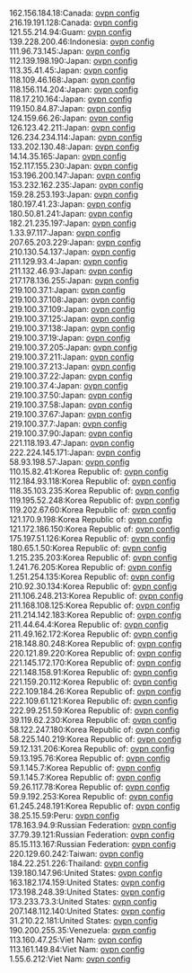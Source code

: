 162.156.184.18:Canada: [ovpn config](vpn/162_156_184_18.ovpn)  
216.19.191.128:Canada: [ovpn config](vpn/216_19_191_128.ovpn)  
121.55.214.94:Guam: [ovpn config](vpn/121_55_214_94.ovpn)  
139.228.200.46:Indonesia: [ovpn config](vpn/139_228_200_46.ovpn)  
111.96.73.145:Japan: [ovpn config](vpn/111_96_73_145.ovpn)  
112.139.198.190:Japan: [ovpn config](vpn/112_139_198_190.ovpn)  
113.35.41.45:Japan: [ovpn config](vpn/113_35_41_45.ovpn)  
118.109.46.168:Japan: [ovpn config](vpn/118_109_46_168.ovpn)  
118.156.114.204:Japan: [ovpn config](vpn/118_156_114_204.ovpn)  
118.17.210.164:Japan: [ovpn config](vpn/118_17_210_164.ovpn)  
119.150.84.87:Japan: [ovpn config](vpn/119_150_84_87.ovpn)  
124.159.66.26:Japan: [ovpn config](vpn/124_159_66_26.ovpn)  
126.123.42.211:Japan: [ovpn config](vpn/126_123_42_211.ovpn)  
126.234.234.114:Japan: [ovpn config](vpn/126_234_234_114.ovpn)  
133.202.130.48:Japan: [ovpn config](vpn/133_202_130_48.ovpn)  
14.14.35.165:Japan: [ovpn config](vpn/14_14_35_165.ovpn)  
152.117.155.230:Japan: [ovpn config](vpn/152_117_155_230.ovpn)  
153.196.200.147:Japan: [ovpn config](vpn/153_196_200_147.ovpn)  
153.232.162.235:Japan: [ovpn config](vpn/153_232_162_235.ovpn)  
159.28.253.193:Japan: [ovpn config](vpn/159_28_253_193.ovpn)  
180.197.41.23:Japan: [ovpn config](vpn/180_197_41_23.ovpn)  
180.50.81.241:Japan: [ovpn config](vpn/180_50_81_241.ovpn)  
182.21.235.197:Japan: [ovpn config](vpn/182_21_235_197.ovpn)  
1.33.97.117:Japan: [ovpn config](vpn/1_33_97_117.ovpn)  
207.65.203.229:Japan: [ovpn config](vpn/207_65_203_229.ovpn)  
210.130.54.137:Japan: [ovpn config](vpn/210_130_54_137.ovpn)  
211.129.93.4:Japan: [ovpn config](vpn/211_129_93_4.ovpn)  
211.132.46.93:Japan: [ovpn config](vpn/211_132_46_93.ovpn)  
217.178.136.255:Japan: [ovpn config](vpn/217_178_136_255.ovpn)  
219.100.37.1:Japan: [ovpn config](vpn/219_100_37_1.ovpn)  
219.100.37.108:Japan: [ovpn config](vpn/219_100_37_108.ovpn)  
219.100.37.109:Japan: [ovpn config](vpn/219_100_37_109.ovpn)  
219.100.37.125:Japan: [ovpn config](vpn/219_100_37_125.ovpn)  
219.100.37.138:Japan: [ovpn config](vpn/219_100_37_138.ovpn)  
219.100.37.19:Japan: [ovpn config](vpn/219_100_37_19.ovpn)  
219.100.37.205:Japan: [ovpn config](vpn/219_100_37_205.ovpn)  
219.100.37.211:Japan: [ovpn config](vpn/219_100_37_211.ovpn)  
219.100.37.213:Japan: [ovpn config](vpn/219_100_37_213.ovpn)  
219.100.37.22:Japan: [ovpn config](vpn/219_100_37_22.ovpn)  
219.100.37.4:Japan: [ovpn config](vpn/219_100_37_4.ovpn)  
219.100.37.50:Japan: [ovpn config](vpn/219_100_37_50.ovpn)  
219.100.37.58:Japan: [ovpn config](vpn/219_100_37_58.ovpn)  
219.100.37.67:Japan: [ovpn config](vpn/219_100_37_67.ovpn)  
219.100.37.7:Japan: [ovpn config](vpn/219_100_37_7.ovpn)  
219.100.37.90:Japan: [ovpn config](vpn/219_100_37_90.ovpn)  
221.118.193.47:Japan: [ovpn config](vpn/221_118_193_47.ovpn)  
222.224.145.171:Japan: [ovpn config](vpn/222_224_145_171.ovpn)  
58.93.198.57:Japan: [ovpn config](vpn/58_93_198_57.ovpn)  
110.15.82.41:Korea Republic of: [ovpn config](vpn/110_15_82_41.ovpn)  
112.184.93.118:Korea Republic of: [ovpn config](vpn/112_184_93_118.ovpn)  
118.35.103.235:Korea Republic of: [ovpn config](vpn/118_35_103_235.ovpn)  
119.195.52.248:Korea Republic of: [ovpn config](vpn/119_195_52_248.ovpn)  
119.202.67.60:Korea Republic of: [ovpn config](vpn/119_202_67_60.ovpn)  
121.170.9.198:Korea Republic of: [ovpn config](vpn/121_170_9_198.ovpn)  
121.172.186.150:Korea Republic of: [ovpn config](vpn/121_172_186_150.ovpn)  
175.197.51.126:Korea Republic of: [ovpn config](vpn/175_197_51_126.ovpn)  
180.65.1.50:Korea Republic of: [ovpn config](vpn/180_65_1_50.ovpn)  
1.215.235.203:Korea Republic of: [ovpn config](vpn/1_215_235_203.ovpn)  
1.241.76.205:Korea Republic of: [ovpn config](vpn/1_241_76_205.ovpn)  
1.251.254.135:Korea Republic of: [ovpn config](vpn/1_251_254_135.ovpn)  
210.92.30.134:Korea Republic of: [ovpn config](vpn/210_92_30_134.ovpn)  
211.106.248.213:Korea Republic of: [ovpn config](vpn/211_106_248_213.ovpn)  
211.168.108.125:Korea Republic of: [ovpn config](vpn/211_168_108_125.ovpn)  
211.214.142.183:Korea Republic of: [ovpn config](vpn/211_214_142_183.ovpn)  
211.44.64.4:Korea Republic of: [ovpn config](vpn/211_44_64_4.ovpn)  
211.49.162.172:Korea Republic of: [ovpn config](vpn/211_49_162_172.ovpn)  
218.148.80.248:Korea Republic of: [ovpn config](vpn/218_148_80_248.ovpn)  
220.121.89.220:Korea Republic of: [ovpn config](vpn/220_121_89_220.ovpn)  
221.145.172.170:Korea Republic of: [ovpn config](vpn/221_145_172_170.ovpn)  
221.148.158.91:Korea Republic of: [ovpn config](vpn/221_148_158_91.ovpn)  
221.159.20.112:Korea Republic of: [ovpn config](vpn/221_159_20_112.ovpn)  
222.109.184.26:Korea Republic of: [ovpn config](vpn/222_109_184_26.ovpn)  
222.109.61.121:Korea Republic of: [ovpn config](vpn/222_109_61_121.ovpn)  
222.99.251.59:Korea Republic of: [ovpn config](vpn/222_99_251_59.ovpn)  
39.119.62.230:Korea Republic of: [ovpn config](vpn/39_119_62_230.ovpn)  
58.122.247.180:Korea Republic of: [ovpn config](vpn/58_122_247_180.ovpn)  
58.225.140.219:Korea Republic of: [ovpn config](vpn/58_225_140_219.ovpn)  
59.12.131.206:Korea Republic of: [ovpn config](vpn/59_12_131_206.ovpn)  
59.13.195.76:Korea Republic of: [ovpn config](vpn/59_13_195_76.ovpn)  
59.1.145.7:Korea Republic of: [ovpn config](vpn/59_1_145_7.ovpn)  
59.1.145.7:Korea Republic of: [ovpn config](vpn/59_1_145_7.ovpn)  
59.26.117.78:Korea Republic of: [ovpn config](vpn/59_26_117_78.ovpn)  
59.9.192.253:Korea Republic of: [ovpn config](vpn/59_9_192_253.ovpn)  
61.245.248.191:Korea Republic of: [ovpn config](vpn/61_245_248_191.ovpn)  
38.25.15.59:Peru: [ovpn config](vpn/38_25_15_59.ovpn)  
178.163.94.9:Russian Federation: [ovpn config](vpn/178_163_94_9.ovpn)  
37.79.39.121:Russian Federation: [ovpn config](vpn/37_79_39_121.ovpn)  
85.15.113.167:Russian Federation: [ovpn config](vpn/85_15_113_167.ovpn)  
220.129.60.242:Taiwan: [ovpn config](vpn/220_129_60_242.ovpn)  
184.22.251.226:Thailand: [ovpn config](vpn/184_22_251_226.ovpn)  
139.180.147.96:United States: [ovpn config](vpn/139_180_147_96.ovpn)  
163.182.174.159:United States: [ovpn config](vpn/163_182_174_159.ovpn)  
173.198.248.39:United States: [ovpn config](vpn/173_198_248_39.ovpn)  
173.233.73.3:United States: [ovpn config](vpn/173_233_73_3.ovpn)  
207.148.112.140:United States: [ovpn config](vpn/207_148_112_140.ovpn)  
31.210.22.181:United States: [ovpn config](vpn/31_210_22_181.ovpn)  
190.200.255.35:Venezuela: [ovpn config](vpn/190_200_255_35.ovpn)  
113.160.47.25:Viet Nam: [ovpn config](vpn/113_160_47_25.ovpn)  
113.161.149.84:Viet Nam: [ovpn config](vpn/113_161_149_84.ovpn)  
1.55.6.212:Viet Nam: [ovpn config](vpn/1_55_6_212.ovpn)  
